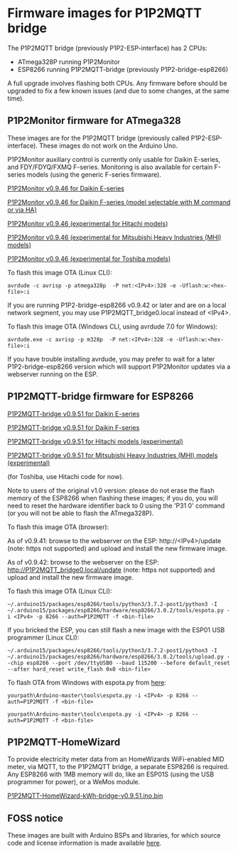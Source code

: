 # Firmware images for P1P2MQTT bridge

The P1P2MQTT bridge (previously P1P2-ESP-interface) has 2 CPUs:
 - ATmega328P running P1P2Monitor
 - ESP8266 running P1P2MQTT-bridge (previously P1P2-bridge-esp8266)

A full upgrade involves flashing both CPUs. Any firmware before should be upgraded to fix a few known issues (and due to some changes, at the same time).

## P1P2Monitor firmware for ATmega328

These images are for the P1P2MQTT bridge (previously called P1P2-ESP-interface). These images do not work on the Arduino Uno.

P1P2Monitor auxiliary control is currently only usable for Daikin E-series, and FDY/FDYQ/FXMQ F-series. Monitoring is also available for certain F-series models (using the generic F-series firmware).

[P1P2Monitor v0.9.46 for Daikin E-series](P1P2Monitor-v0.9.46-Daikin-E.ino.hex)

[P1P2Monitor v0.9.46 for Daikin F-series (model selectable with M command or via HA)](P1P2Monitor-v0.9.46-Daikin-F.ino.hex)

[P1P2Monitor v0.9.46 (experimental for Hitachi models)](P1P2Monitor-v0.9.46-Hitachi.ino.hex)

[P1P2Monitor v0.9.46 (experimental for Mitsubishi Heavy Industries (MHI) models)](P1P2Monitor-v0.9.46-MHI.ino.hex)

[P1P2Monitor v0.9.46 (experimental for Toshiba models)](P1P2Monitor-v0.9.46-Toshiba.ino.hex)

To flash this image OTA (Linux CLI):

```
avrdude -c avrisp -p atmega328p  -P net:<IPv4>:328 -e -Uflash:w:<hex-file>:i
```

If you are running P1P2-bridge-esp8266 v0.9.42 or later and are on a local network segment, you may use P1P2MQTT\_bridge0.local instead of &lt;IPv4>.

To flash this image OTA (Windows CLI, using avrdude 7.0 for Windows):

```
avrdude.exe -c avrisp -p m328p  -P net:<IPv4>:328 -e -Uflash:w:<hex-file>:i
```

If you have trouble installing avrdude, you may prefer to wait for a later P1P2-bridge-esp8266 version which will support P1P2Monitor updates via a webserver running on the ESP.


## P1P2MQTT-bridge firmware for ESP8266

[P1P2MQTT-bridge v0.9.51 for Daikin E-series](P1P2MQTT-bridge-v0.9.51-Daikin-E.ino.bin)

[P1P2MQTT-bridge v0.9.51 for Daikin F-series](P1P2MQTT-bridge-v0.9.51-Daikin-F.ino.bin)

[P1P2MQTT-bridge v0.9.51 for Hitachi models (experimental)](P1P2MQTT-bridge-v0.9.51-Hitachi.ino.bin)

[P1P2MQTT-bridge v0.9.51 for Mitsubishi Heavy Industries (MHI) models (experimental)](P1P2MQTT-bridge-v0.9.51-MHI.ino.bin)

(for Toshiba, use Hitachi code for now).

Note to users of the original v1.0 version: please do not erase the flash memory of the ESP8266 when flashing these images; if you do, you will need to reset the hardware identifier back to 0 using the 'P31 0' command (or you will not be able to flash the ATmega328P).

To flash this image OTA (browser):

As of v0.9.41: browse to the webserver on the ESP: http://&lt;IPv4>/update (note: https not supported) and upload and install the new firmware image.

As of v0.9.42: browse to the webserver on the ESP: http://P1P2MQTT_bridge0.local/update (note: https not supported) and upload and install the new firmware image.

To flash this image OTA (Linux CLI):

```
~/.arduino15/packages/esp8266/tools/python3/3.7.2-post1/python3 -I ~/.arduino15/packages/esp8266/hardware/esp8266/3.0.2/tools/espota.py -i <IPv4> -p 8266 --auth=P1P2MQTT -f <bin-file>
```

If you bricked the ESP, you can still flash a new image with the ESP01 USB programmer (Linux CLI):

```
~/.arduino15/packages/esp8266/tools/python3/3.7.2-post1/python3 -I ~/.arduino15/packages/esp8266/hardware/esp8266/3.0.2/tools/upload.py --chip esp8266 --port /dev/ttyUSB0 --baud 115200 --before default_reset --after hard_reset write_flash 0x0 <bin-file>
```

To flash OTA from Windows with espota.py from [here](https://github.com/esp8266/Arduino.git):

```
yourpath\Arduino-master\tools\espota.py -i <IPv4> -p 8266 --auth=P1P2MQTT -f <bin-file>
```

```
yourpath\Arduino-master\tools\espota.py -i <IPv4> -p 8266 --auth=P1P2MQTT -f <bin-file>
```

## P1P2MQTT-HomeWizard

To provide electricity meter data from an HomeWizards WiFi-enabled MID meter, via MQTT, to the P1P2MQTT bridge, a separate ESP8266 is required. Any ESP8266 with 1MB memory will do, like an ESP01S (using the USB programmer for power), or a WeMos module.

[P1P2MQTT-HomeWizard-kWh-bridge-v0.9.51.ino.bin](P1P2MQTT-HomeWizard-kWh-bridge-v0.9.51.ino.bin)

## FOSS notice

These images are built with Arduino BSPs and libraries, for which source code and license information is made available [here](../OSS-dependencies/README.md).
